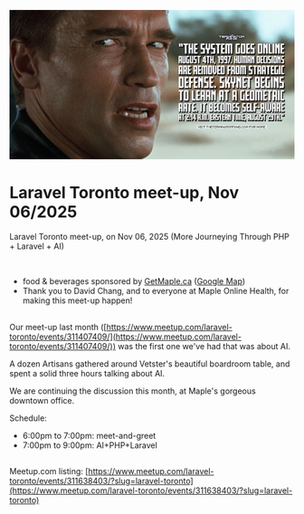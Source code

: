 ![header_image](https://raw.githubusercontent.com/local-toronto-php-groups/2025oct16_laravel_toronto/main/terminator_becomes_self_aware1.png)

# Laravel Toronto meet-up, Nov 06/2025
Laravel Toronto meet-up, on Nov 06, 2025 (More Journeying Through PHP + Laravel + AI)

<br>

- food & beverages sponsored by [GetMaple.ca](https://getmaple.ca) ([Google Map]([https://maps.app.goo.gl/85Bdft6xLCHLyM6n6](https://maps.app.goo.gl/k5dd3RNXotiE331r7)))
- Thank you to David Chang, and to everyone at Maple Online Health, for making this meet-up happen!

## 

Our meet-up last month ([https://www.meetup.com/laravel-toronto/events/311407409/](https://www.meetup.com/laravel-toronto/events/311407409/)) was the first one we've had that was about AI. 

A dozen Artisans gathered around Vetster's beautiful boardroom table, and spent a solid three hours talking about AI. 

We are continuing the discussion this month, at Maple's gorgeous downtown office. 

Schedule:
- 6:00pm to 7:00pm: meet-and-greet
- 7:00pm to 9:00pm: AI+PHP+Laravel

##
Meetup.com listing: [https://www.meetup.com/laravel-toronto/events/311638403/?slug=laravel-toronto](https://www.meetup.com/laravel-toronto/events/311638403/?slug=laravel-toronto)
